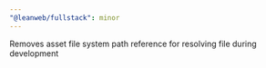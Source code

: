 ```yaml
---
"@leanweb/fullstack": minor
---
```


Removes asset file system path reference for resolving file during development
